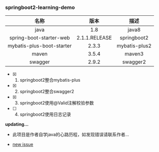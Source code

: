 ### springboot2-learning-demo

| 名称 | 版本 | 描述 |
| :-----: | :-----: | :-----: |
| java | 1.8 | java8 |
| spring-boot-starter-web | 2.1.1.RELEASE | springboot2 |
| mybatis-plus-boot-starter | 2.3.3 | mybatis-plus2 |
| maven | 3.5.4 | maven3 |
| swagger | 2.9.2 | swagger2 |

- [x] 1. springboot2整合mybatis-plus
- [x] 2. springboot2整合swagger2
- [x] 3. springboot2使用@Valid注解校验参数
- [ ] 4. springboot2使用日志记录

**updating...**

* 此项目是作者自学java的心路历程，如发现错误请联系作者...

* [new issue](https://gitee.com/jason_stars/demo/issues)
